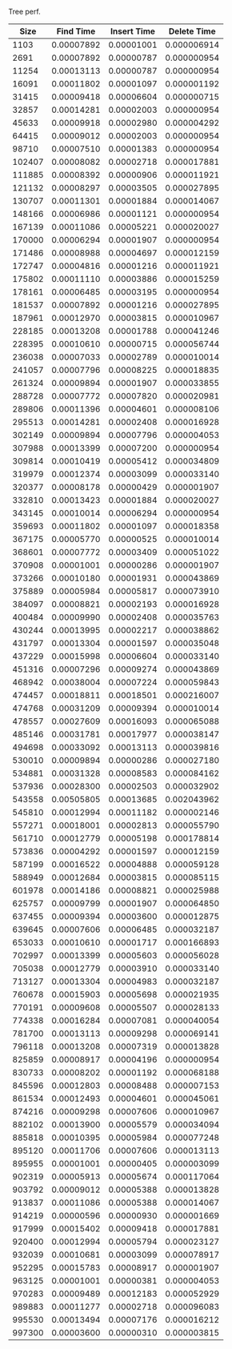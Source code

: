 Tree perf.

| Size   | Find Time | Insert Time | Delete Time |
|--------|-----------|-------------|-------------|
| 1103   | 0.00007892| 0.00001001  | 0.000006914 |
| 2691   | 0.00007892| 0.00000787  | 0.000000954 |
| 11254  | 0.00013113| 0.00000787  | 0.000000954 |
| 16091  | 0.00011802| 0.00001097  | 0.000001192 |
| 31415  | 0.00009418| 0.00006604  | 0.000000715 |
| 32857  | 0.00014281| 0.00002003  | 0.000000954 |
| 45633  | 0.00009918| 0.00002980  | 0.000004292 |
| 64415  | 0.00009012| 0.00002003  | 0.000000954 |
| 98710  | 0.00007510| 0.00001383  | 0.000000954 |
| 102407 | 0.00008082| 0.00002718  | 0.000017881 |
| 111885 | 0.00008392| 0.00000906  | 0.000011921 |
| 121132 | 0.00008297| 0.00003505  | 0.000027895 |
| 130707 | 0.00011301| 0.00001884  | 0.000014067 |
| 148166 | 0.00006986| 0.00001121  | 0.000000954 |
| 167139 | 0.00011086| 0.00005221  | 0.000020027 |
| 170000 | 0.00006294| 0.00001907  | 0.000000954 |
| 171486 | 0.00008988| 0.00004697  | 0.000012159 |
| 172747 | 0.00004816| 0.00001216  | 0.000011921 |
| 175802 | 0.00011110| 0.00003886  | 0.000015259 |
| 178161 | 0.00006485| 0.00003195  | 0.000000954 |
| 181537 | 0.00007892| 0.00001216  | 0.000027895 |
| 187961 | 0.00012970| 0.00003815  | 0.000010967 |
| 228185 | 0.00013208| 0.00001788  | 0.000041246 |
| 228395 | 0.00010610| 0.00000715  | 0.000056744 |
| 236038 | 0.00007033| 0.00002789  | 0.000010014 |
| 241057 | 0.00007796| 0.00008225  | 0.000018835 |
| 261324 | 0.00009894| 0.00001907  | 0.000033855 |
| 288728 | 0.00007772| 0.00007820  | 0.000020981 |
| 289806 | 0.00011396| 0.00004601  | 0.000008106 |
| 295513 | 0.00014281| 0.00002408  | 0.000016928 |
| 302149 | 0.00009894| 0.00007796  | 0.000004053 |
| 307988 | 0.00013399| 0.00007200  | 0.000000954 |
| 309814 | 0.00010419| 0.00005412  | 0.000034809 |
| 319979 | 0.00012374| 0.00003099  | 0.000033140 |
| 320377 | 0.00008178| 0.00000429  | 0.000001907 |
| 332810 | 0.00013423| 0.00001884  | 0.000020027 |
| 343145 | 0.00010014| 0.00006294  | 0.000000954 |
| 359693 | 0.00011802| 0.00001097  | 0.000018358 |
| 367175 | 0.00005770| 0.00000525  | 0.000010014 |
| 368601 | 0.00007772| 0.00003409  | 0.000051022 |
| 370908 | 0.00001001| 0.00000286  | 0.000001907 |
| 373266 | 0.00010180| 0.00001931  | 0.000043869 |
| 375889 | 0.00005984| 0.00005817  | 0.000073910 |
| 384097 | 0.00008821| 0.00002193  | 0.000016928 |
| 400484 | 0.00009990| 0.00002408  | 0.000035763 |
| 430244 | 0.00013995| 0.00002217  | 0.000038862 |
| 431797 | 0.00013304| 0.00001597  | 0.000035048 |
| 437229 | 0.00015998| 0.00006604  | 0.000033140 |
| 451316 | 0.00007296| 0.00009274  | 0.000043869 |
| 468942 | 0.00038004| 0.00007224  | 0.000059843 |
| 474457 | 0.00018811| 0.00018501  | 0.000216007 |
| 474768 | 0.00031209| 0.00009394  | 0.000010014 |
| 478557 | 0.00027609| 0.00016093  | 0.000065088 |
| 485146 | 0.00031781| 0.00017977  | 0.000038147 |
| 494698 | 0.00033092| 0.00013113  | 0.000039816 |
| 530010 | 0.00009894| 0.00000286  | 0.000027180 |
| 534881 | 0.00031328| 0.00008583  | 0.000084162 |
| 537936 | 0.00028300| 0.00002503  | 0.000032902 |
| 543558 | 0.00505805| 0.00013685  | 0.002043962 |
| 545810 | 0.00012994| 0.00011182  | 0.000002146 |
| 557271 | 0.00018001| 0.00002813  | 0.000055790 |
| 561710 | 0.00012779| 0.00005198  | 0.000178814 |
| 573836 | 0.00004292| 0.00001597  | 0.000012159 |
| 587199 | 0.00016522| 0.00004888  | 0.000059128 |
| 588949 | 0.00012684| 0.00003815  | 0.000085115 |
| 601978 | 0.00014186| 0.00008821  | 0.000025988 |
| 625757 | 0.00009799| 0.00001907  | 0.000064850 |
| 637455 | 0.00009394| 0.00003600  | 0.000012875 |
| 639645 | 0.00007606| 0.00006485  | 0.000032187 |
| 653033 | 0.00010610| 0.00001717  | 0.000166893 |
| 702997 | 0.00013399| 0.00005603  | 0.000056028 |
| 705038 | 0.00012779| 0.00003910  | 0.000033140 |
| 713127 | 0.00013304| 0.00004983  | 0.000032187 |
| 760678 | 0.00015903| 0.00005698  | 0.000021935 |
| 770191 | 0.00009608| 0.00005507  | 0.000028133 |
| 774338 | 0.00016284| 0.00007081  | 0.000040054 |
| 781700 | 0.00013113| 0.00009298  | 0.000069141 |
| 796118 | 0.00013208| 0.00007319  | 0.000013828 |
| 825859 | 0.00008917| 0.00004196  | 0.000000954 |
| 830733 | 0.00008202| 0.00001192  | 0.000068188 |
| 845596  | 0.00012803| 0.00008488  | 0.000007153 |
| 861534  | 0.00012493| 0.00004601  | 0.000045061 |
| 874216  | 0.00009298| 0.00007606  | 0.000010967 |
| 882102  | 0.00013900| 0.00005579  | 0.000034094 |
| 885818  | 0.00010395| 0.00005984  | 0.000077248 |
| 895120  | 0.00011706| 0.00007606  | 0.000013113 |
| 895955  | 0.00001001| 0.00000405  | 0.000003099 |
| 902319  | 0.00005913| 0.00005674  | 0.000117064 |
| 903792  | 0.00009012| 0.00005388  | 0.000013828 |
| 913837  | 0.00011086| 0.00005388  | 0.000014067 |
| 914219  | 0.00000596| 0.00000930  | 0.000001669 |
| 917999  | 0.00015402| 0.00009418  | 0.000017881 |
| 920400  | 0.00012994| 0.00005794  | 0.000023127 |
| 932039  | 0.00010681| 0.00003099  | 0.000078917 |
| 952295  | 0.00015783| 0.00008917  | 0.000001907 |
| 963125  | 0.00001001| 0.00000381  | 0.000004053 |
| 970283  | 0.00009489| 0.00012183  | 0.000052929 |
| 989883  | 0.00011277| 0.00002718  | 0.000096083 |
| 995530  | 0.00013494| 0.00007176  | 0.000016212 |
| 997300  | 0.00003600| 0.00000310  | 0.000003815 |
